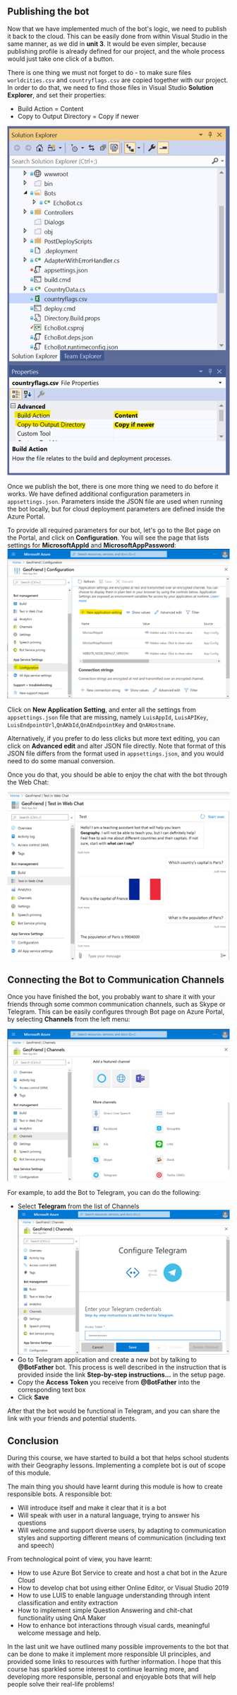 ## Publishing the bot

Now that we have implemented much of the bot's logic, we need to publish it back to the cloud. This can be easily done from within Visual Studio in the same manner, as we did in **unit 3**. It would be even simpler, because publishing profile is already defined for our project, and the whole process would just take one click of a button.

There is one thing we must not forget to do - to make sure files `worldcities.csv` and `countryflags.csv` are copied together with our project. In order to do that, we need to find those files in Visual Studio **Solution Explorer**, and set their properties:
 * Build Action = Content
 * Copy to Output Directory = Copy if newer

![Solution Explorer](../media/VSSolExp.png)

Once we publish the bot, there is one more thing we need to do before it works. We have defined additional configuration parameters in `appsettings.json`. Parameters inside the JSON file are used when running the bot locally, but for cloud deployment parameters are defined inside the Azure Portal.

To provide all required parameters for our bot, let's go to the Bot page on the Portal, and click on **Configuration**. You will see the page that lists settings for **MicrosoftAppId** and **MicrosoftAppPassword**:
![Bot Configuration](../media/AzBotConfig.png)

Click on **New Application Setting**, and enter all the settings from `appsettings.json` file that are missing, namely `LuisAppId`, `LuisAPIKey`, `LuisEndpointUrl`,`QnAKbId`,`QnAEndpointKey` and `QnAHostname`.

Alternatively, if you prefer to do less clicks but more text editing, you can click on **Advanced edit** and alter JSON file directly. Note that format of this JSON file differs from the format used in `appsettings.json`, and you would need to do some manual conversion.

Once you do that, you should be able to enjoy the chat with the bot through the Web Chat:

![Final Web Chat](../media/FinalWebChat.png)

## Connecting the Bot to Communication Channels 

Once you have finished the bot, you probably want to share it with your friends through some common communication channels, such as Skype or Telegram. This can be easily configures through Bot page on Azure Portal, by selecting **Channels** from the left menu:

![Bot Add Channels](../media/AddChannel.png)

For example, to add the Bot to Telegram, you can do the following:

 * Select **Telegram** from the list of Channels
 ![Add Telegram Channel](../media/AddChannelTelegram.png)
 * Go to Telegram application and create a new bot by talking to **@BotFather** bot. This process is well described in the instruction that is provided inside the link **Step-by-step instructions...** in the setup page.
 * Copy the **Access Token** you receive from **@BotFather** into the corresponding text box
 * Click **Save**

 After that the bot would be functional in Telegram, and you can share the link with your friends and potential students.

## Conclusion

During this course, we have started to build a bot that helps school students with their Geography lessons. Implementing a complete bot is out of scope of this module. 

The main thing you should have learnt during this module is how to create responsible bots. A responsible bot:

 * Will introduce itself and make it clear that it is a bot
 * Will speak with user in a natural language, trying to answer his questions
 * Will welcome and support diverse users, by adapting to communication styles and supporting different means of communication (including text and speech)
 
From technological point of view, you have learnt:

 * How to use Azure Bot Service to create and host a chat bot in the Azure Cloud
 * How to develop chat bot using either Online Editor, or Visual Studio 2019
 * How to use LUIS to enable language understanding through intent classification and entity extraction
 * How to implement simple Question Answering and chit-chat functionality using QnA Maker
 * How to enhance bot interactions through visual cards, meaningful welcome message and help.

In the last unit we have outlined many possible improvements to the bot that can be done to make it implement more responsible UI principles, and provided some links to resources with further information. I hope that this course has sparkled some interest to continue learning more, and developing more responsible, personal and enjoyable bots that will help people solve their real-life problems!
